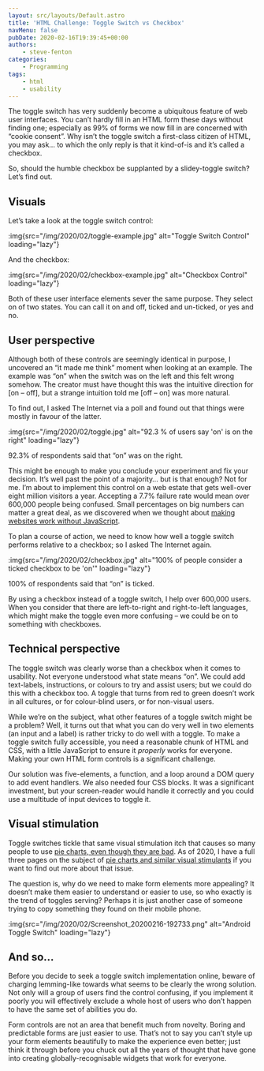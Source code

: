 ```yaml
---
layout: src/layouts/Default.astro
title: 'HTML Challenge: Toggle Switch vs Checkbox'
navMenu: false
pubDate: 2020-02-16T19:39:45+00:00
authors:
    - steve-fenton
categories:
    - Programming
tags:
    - html
    - usability
---
```


The toggle switch has very suddenly become a ubiquitous feature of web user interfaces. You can’t hardly fill in an HTML form these days without finding one; especially as 99% of forms we now fill in are concerned with “cookie consent”. Why isn’t the toggle switch a first-class citizen of HTML, you may ask… to which the only reply is that it kind-of-is and it’s called a checkbox.

So, should the humble checkbox be supplanted by a slidey-toggle switch? Let’s find out.

## Visuals

Let’s take a look at the toggle switch control:

:img{src="/img/2020/02/toggle-example.jpg" alt="Toggle Switch Control" loading="lazy"}

And the checkbox:

:img{src="/img/2020/02/checkbox-example.jpg" alt="Checkbox Control" loading="lazy"}

Both of these user interface elements sever the same purpose. They select on of two states. You can call it on and off, ticked and un-ticked, or yes and no.

## User perspective

Although both of these controls are seemingly identical in purpose, I uncovered an “it made me think” moment when looking at an example. The example was “on” when the switch was on the left and this felt wrong somehow. The creator must have thought this was the intuitive direction for \[on – off\], but a strange intuition told me \[off – on\] was more natural.

To find out, I asked The Internet via a poll and found out that things were mostly in favour of the latter.

:img{src="/img/2020/02/toggle.jpg" alt="92.3 % of users say 'on' is on the right" loading="lazy"}

92.3% of respondents said that “on” was on the right.

This might be enough to make you conclude your experiment and fix your decision. It’s well past the point of a majority… but is that enough? Not for me. I’m about to implement this control on a web estate that gets well-over eight million visitors a year. Accepting a 7.7% failure rate would mean over 600,000 people being confused. Small percentages on big numbers can matter a great deal, as we discovered when we thought about [making websites work without JavaScript](/2011/08/why-it-is-still-important-for-a-page-to-work-without-javascript/).

To plan a course of action, we need to know how well a toggle switch performs relative to a checkbox; so I asked The Internet again.

:img{src="/img/2020/02/checkbox.jpg" alt="100% of people consider a ticked checkbox to be 'on'" loading="lazy"}

100% of respondents said that “on” is ticked.

By using a checkbox instead of a toggle switch, I help over 600,000 users. When you consider that there are left-to-right and right-to-left languages, which might make the toggle even more confusing – we could be on to something with checkboxes.

## Technical perspective

The toggle switch was clearly worse than a checkbox when it comes to usability. Not everyone understood what state means “on”. We could add text-labels, instructions, or colours to try and assist users; but we could do this with a checkbox too. A toggle that turns from red to green doesn’t work in all cultures, or for colour-blind users, or for non-visual users.

While we’re on the subject, what other features of a toggle switch might be a problem? Well, it turns out that what you can do very well in two elements (an input and a label) is rather tricky to do well with a toggle. To make a toggle switch fully accessible, you need a reasonable chunk of HTML and CSS, with a little JavaScript to ensure it *properly* works for everyone. Making your own HTML form controls is a significant challenge.

Our solution was five-elements, a function, and a loop around a DOM query to add event handlers. We also needed four CSS blocks. It was a significant investment, but your screen-reader would handle it correctly and you could use a multitude of input devices to toggle it.

## Visual stimulation

Toggle switches tickle that same visual stimulation itch that causes so many people to use [pie charts, even though they are bad](/2009/04/pie-charts-are-bad/). As of 2020, I have a full three pages on the subject of [pie charts and similar visual stimulants](/category/pie-charts/) if you want to find out more about that issue.

The question is, why do we need to make form elements more appealing? It doesn’t make them easier to understand or easier to use, so who exactly is the trend of toggles serving? Perhaps it is just another case of someone trying to copy something they found on their mobile phone.

:img{src="/img/2020/02/Screenshot_20200216-192733.png" alt="Android Toggle Switch" loading="lazy"}

## And so…

Before you decide to seek a toggle switch implementation online, beware of charging lemming-like towards what seems to be clearly the wrong solution. Not only will a group of users find the control confusing, if you implement it poorly you will effectively exclude a whole host of users who don’t happen to have the same set of abilities you do.

Form controls are not an area that benefit much from novelty. Boring and predictable forms are just easier to use. That’s not to say you can’t style up your form elements beautifully to make the experience even better; just think it through before you chuck out all the years of thought that have gone into creating globally-recognisable widgets that work for everyone.